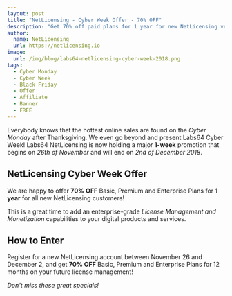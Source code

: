 ```yaml
---
layout: post
title: "NetLicensing - Cyber Week Offer - 70% OFF"
description: "Get 70% off paid plans for 1 year for new NetLicensing vendors!"
author:
  name: NetLicensing
  url: https://netlicensing.io
image:
  url: /img/blog/labs64-netlicensing-cyber-week-2018.png
tags:
  - Cyber Monday
  - Cyber Week
  - Black Friday
  - Offer
  - Affiliate
  - Banner
  - FREE
---
```


Everybody knows that the hottest online sales are found on the *Cyber Monday* after Thanksgiving. We even go beyond and present Labs64 Cyber Week!
Labs64 NetLicensing is now holding a major **1-week** promotion that begins on *26th of November* and will end on *2nd of December 2018*.

## NetLicensing Cyber Week Offer

We are happy to offer **70% OFF** Basic, Premium and Enterprise Plans for **1 year** for all new NetLicensing customers!

This is a great time to add an enterprise-grade *License Management and Monetization* capabilities to your digital products and services.

## How to Enter

Register for a new NetLicensing account between November 26 and December 2, and get **70% OFF** Basic, Premium and Enterprise Plans for 12 months on your future license management!

*Don't miss these great specials!*
